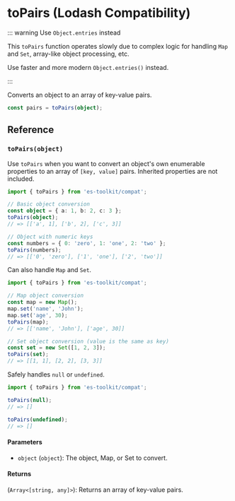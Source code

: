 # toPairs (Lodash Compatibility)

::: warning Use `Object.entries` instead

This `toPairs` function operates slowly due to complex logic for handling `Map` and `Set`, array-like object processing, etc.

Use faster and more modern `Object.entries()` instead.

:::

Converts an object to an array of key-value pairs.

```typescript
const pairs = toPairs(object);
```

## Reference

### `toPairs(object)`

Use `toPairs` when you want to convert an object's own enumerable properties to an array of `[key, value]` pairs. Inherited properties are not included.

```typescript
import { toPairs } from 'es-toolkit/compat';

// Basic object conversion
const object = { a: 1, b: 2, c: 3 };
toPairs(object);
// => [['a', 1], ['b', 2], ['c', 3]]

// Object with numeric keys
const numbers = { 0: 'zero', 1: 'one', 2: 'two' };
toPairs(numbers);
// => [['0', 'zero'], ['1', 'one'], ['2', 'two']]
```

Can also handle `Map` and `Set`.

```typescript
import { toPairs } from 'es-toolkit/compat';

// Map object conversion
const map = new Map();
map.set('name', 'John');
map.set('age', 30);
toPairs(map);
// => [['name', 'John'], ['age', 30]]

// Set object conversion (value is the same as key)
const set = new Set([1, 2, 3]);
toPairs(set);
// => [[1, 1], [2, 2], [3, 3]]
```

Safely handles `null` or `undefined`.

```typescript
import { toPairs } from 'es-toolkit/compat';

toPairs(null);
// => []

toPairs(undefined);
// => []
```

#### Parameters

- `object` (`object`): The object, Map, or Set to convert.

#### Returns

(`Array<[string, any]>`): Returns an array of key-value pairs.

